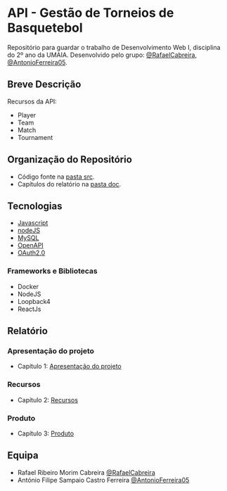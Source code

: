 # API - Gestão de Torneios de Basquetebol

Repositório para guardar o trabalho de Desenvolvimento Web I, disciplina do 2º ano da UMAIA. Desenvolvido pelo grupo: [@RafaelCabreira](https://github.com/RafaelCabreira), [@AntonioFerreira05](https://github.com/AntonioFerreira05).

## Breve Descrição

Recursos da API:

- Player
- Team
- Match
- Tournament

## Organização do Repositório

* Código fonte na [pasta src](src/).
* Capítulos do relatório na [pasta doc](doc/).

## Tecnologias

* [Javascript](https://developer.mozilla.org/en-US/docs/Learn/JavaScript)
* [nodeJS](https://nodejs.org/en/)
* [MySQL](https://www.mysql.com)
* [OpenAPI](https://swagger.io/specification/)
* [OAuth2.0](https://developers.google.com/identity/protocols/oauth2?hl=pt-br)

### Frameworks e Bibliotecas

* Docker
* NodeJS
* Loopback4
* ReactJs

## Relatório

### Apresentação do projeto
* Capítulo 1: [Apresentação do projeto](doc/c1.md)
### Recursos
* Capítulo 2: [Recursos](doc/c2.md)
### Produto
* Capítulo 3: [Produto](doc/c3.md)

## Equipa
* Rafael Ribeiro Morim Cabreira [@RafaelCabreira](https://github.com/RafaelCabreira)
* António Filipe Sampaio Castro Ferreira [@AntonioFerreira05](https://github.com/AntonioFerreira05)
